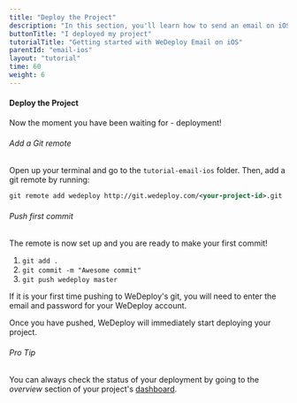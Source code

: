 ```yaml
---
title: "Deploy the Project"
description: "In this section, you'll learn how to send an email on iOS using the WeDeploy API Client."
buttonTitle: "I deployed my project"
tutorialTitle: "Getting started with WeDeploy Email on iOS"
parentId: "email-ios"
layout: "tutorial"
time: 60
weight: 6
---
```


#### Deploy the Project

Now the moment you have been waiting for - deployment!

###### Add a Git remote

Open up your terminal and go to the `tutorial-email-ios` folder. Then, add a git remote by running:

```xml
git remote add wedeploy http://git.wedeploy.com/<your-project-id>.git
```

###### Push first commit

The remote is now set up and you are ready to make your first commit! 

1. `git add .`
2. `git commit -m "Awesome commit"`
3. `git push wedeploy master`

If it is your first time pushing to WeDeploy's git, you will need to enter the email and password for your WeDeploy account.

Once you have pushed, WeDeploy will immediately start deploying your project.

###### <span class="icon-16-star"></span> Pro Tip

You can always check the status of your deployment by going to the _overview_ section of your project's <a href="http://dashboard.wedeploy.com" target="_blank">dashboard</a>.

</aside>

